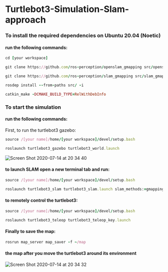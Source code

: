 # Turtlebot3-Simulation-Slam-approach

### To install the required dependencies on Ubuntu 20.04 (Noetic)
#### run the following commands:
```ruby
cd [your workspace]
```
```ruby
git clone https://github.com/ros-perception/openslam_gmapping src/openslam_gmapping
```
```ruby
git clone https://github.com/ros-perception/slam_gmapping src/slam_gmapping
```
```ruby
rosdep install --from-paths src/ -i
```
```ruby
catkin_make -DCMAKE_BUILD_TYPE=RelWithDebInfo
```

### To start the simulation

#### run the following commands: 

First, to run the turtlebot3 gazebo:

```ruby
source /[your name]/home/[your workspace]/devel/setup.bash 
```
```ruby
roslaunch turtlebot3_gazebo turtlebot3_world.launch
```

![Screen Shot 2020-07-14 at 20 34 40](https://user-images.githubusercontent.com/45641051/87462062-05615100-c618-11ea-84ef-253217b7b6bf.png)

 
#### to launch SLAM open a new terminal tab and run: 

```ruby
source /[your name]/home/[your workspace]/devel/setup.bash 
```

```ruby
roslaunch turtlebot3_slam turtlebot3_slam.launch slam_methods:=gmapping
```


#### to remotely control the turtlebot3: 

```ruby
source /[your name]/home/[your workspace]/devel/setup.bash
```

```ruby
roslaunch turtlebot3_teleop turtlebot3_teleop_key.launch
```

#### Finally to save the map: 

```ruby
rosrun map_server map_saver -f ~/map
```


#### the map after you move the turtlebot3 around its environment 

![Screen Shot 2020-07-14 at 20 34 32](https://user-images.githubusercontent.com/45641051/87462180-304ba500-c618-11ea-8bed-9a0a755b198a.png)


